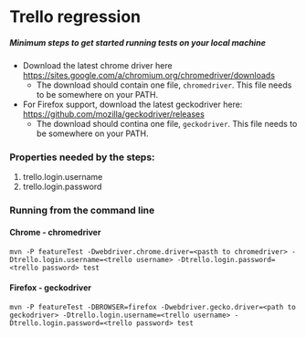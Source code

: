 Trello regression
=====================

##### Minimum steps to get started running tests on your local machine
- Download the latest chrome driver here https://sites.google.com/a/chromium.org/chromedriver/downloads
  - The download should contain one file, `chromedriver`. This file needs to be somewhere on your PATH.
- For Firefox support, download the latest geckodriver here: https://github.com/mozilla/geckodriver/releases
  - The download should contina one file, `geckodriver`. This file needs to be somewhere on your PATH.

### Properties needed by the steps:
1. trello.login.username
2. trello.login.password

### Running from the command line
#### Chrome - chromedriver

```
mvn -P featureTest -Dwebdriver.chrome.driver=<pasth to chromedriver> -Dtrello.login.username=<trello username> -Dtrello.login.password=<trello password> test
```

#### Firefox - geckodriver
```
mvn -P featureTest -DBROWSER=firefox -Dwebdriver.gecko.driver=<path to geckodriver> -Dtrello.login.username=<trello username> -Dtrello.login.password=<trello password> test
```
